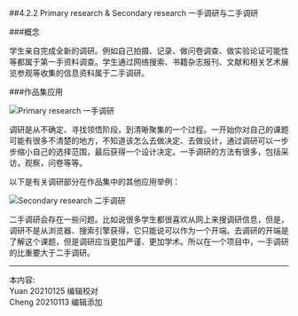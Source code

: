 
##4.2.2 Primary research & Secondary research 一手调研与二手调研

###概念

学生亲自完成全新的调研。例如自己拍摄、记录、做问卷调查、做实验论证可能性等都属于第一手资料调查。学生通过网络搜索、书籍杂志报刊、文献和相关艺术展览参观等收集的信息资料属于二手调研。


###作品集应用

![ Primary research 一手调研 ](http://kitpic.makebi.net/2021/social_03.jpg)

调研是从不确定、寻找领悟阶段，到清晰聚集的一个过程。一开始你对自己的课题可能有很多不清楚的地方，不知道该怎么去做决定、去做设计，通过调研可以一步步缩小自己的选择范围，最后获得一个设计决定。一手调研的方法有很多，包括采访，观察，问卷等等。


以下是有关调研部分在作品集中的其他应用举例：

![ Secondary research 二手调研 ](http://kitpic.makebi.net/2021/social_04.jpg)

二手调研会存在一些问题。比如说很多学生都很喜欢从网上来搜调研信息，但是，调研不是从浏览器、搜索引擎获得，它只能说可以作为一个开端。去调研的开端是了解这个课题，但是调研应当更加严谨、更加学术。所以在一个项目中，一手调研的比重要大于二手调研。


---
本内容:    
Yuan 20210125 编辑校对  
Cheng 20210113 编辑添加
